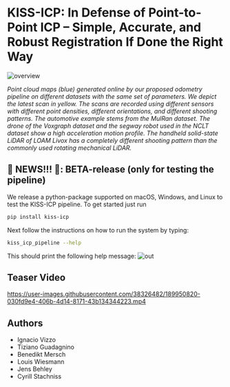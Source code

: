 # KISS-ICP: In Defense of Point-to-Point ICP – Simple, Accurate, and Robust Registration If Done the Right Way
![overview](https://user-images.githubusercontent.com/21349875/190433899-a917d7a4-23b1-4247-8291-ae000e9e7871.png)

_Point cloud maps (blue) generated online by our proposed odometry pipeline on different datasets with the same set of parameters.
We depict the latest scan in yellow. The scans are recorded using different sensors with different point densities, different orientations,
and different shooting patterns. The automotive example stems from the MulRan dataset. The drone of the Voxgraph dataset
and the segway robot used in the NCLT dataset show a high acceleration motion profile. The handheld solid-state LiDAR of LOAM
Livox has a completely different shooting pattern than the commonly used rotating mechanical LiDAR._


## 📰 NEWS!!! 📰: BETA-release (only for testing the pipeline)

We release a python-package supported on macOS, Windows, and Linux to test the KISS-ICP pipeline. To get started just run

```sh
pip install kiss-icp
```

Next follow the instructions on how to run the system by typing:

```sh
kiss_icp_pipeline --help
```


This should print the following help message:
![out](https://user-images.githubusercontent.com/21349875/193282970-25a400aa-ebcd-487a-b839-faa04eeca5b9.png)


## Teaser Video 
https://user-images.githubusercontent.com/38326482/189950820-030fd9e4-406b-4d14-8171-43b134344223.mp4


## Authors
- Ignacio Vizzo 
- Tiziano Guadagnino 
- Benedikt Mersch 
- Louis Wiesmann 
- Jens Behley 
- Cyrill Stachniss
